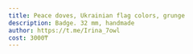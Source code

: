 ```yaml
---
title: Peace doves, Ukrainian flag colors, grunge
description: Badge. 32 mm, handmade
author: https://t.me/Irina_7owl
cost: 3000₸
---
```

